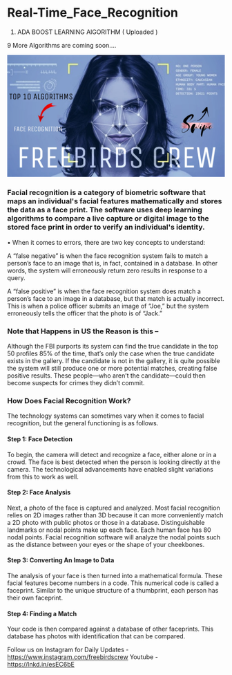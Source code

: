 # Real-Time_Face_Recognition

1. ADA BOOST LEARNING AlGORITHM ( Uploaded )

9 More Algorithms are coming soon....

![Screenshot](FreeBirds_Crew_FR.jpg)

### Facial recognition is a category of biometric software that maps an individual's facial features mathematically and stores the data as a face print. The software uses deep learning algorithms to compare a live capture or digital image to the stored face print in order to verify an individual's identity.

•	When it comes to errors, there are two key concepts to understand: 

A “false negative” is when the face recognition system fails to match a person’s face to an image that is, in fact, contained in a database. In other words, the system will erroneously return zero results in response to a query.

A “false positive” is when the face recognition system does match a person’s face to an image in a database, but that match is actually incorrect. This is when a police officer submits an image of “Joe,” but the system erroneously tells the officer that the photo is of “Jack.”

### Note that Happens in US the Reason is this – 
Although the FBI purports its system can find the true candidate in the top 50 profiles 85% of the time, that’s only the case when the true candidate exists in the gallery. If the candidate is not in the gallery, it is quite possible the system will still produce one or more potential matches, creating false positive results. These people—who aren’t the candidate—could then become suspects for crimes they didn’t commit.

### How Does Facial Recognition Work?
The technology systems can sometimes vary when it comes to facial recognition, but the general functioning is as follows.

#### Step 1: Face Detection
To begin, the camera will detect and recognize a face, either alone or in a crowd. The face is best detected when the person is looking directly at the camera. The technological advancements have enabled slight variations from this to work as well.

#### Step 2: Face Analysis
Next, a photo of the face is captured and analyzed. Most facial recognition relies on 2D images rather than 3D because it can more conveniently match a 2D photo with public photos or those in a database. Distinguishable landmarks or nodal points make up each face. Each human face has 80 nodal points. Facial recognition software will analyze the nodal points such as the distance between your eyes or the shape of your cheekbones.

#### Step 3: Converting An Image to Data
The analysis of your face is then turned into a mathematical formula. These facial features become numbers in a code. This numerical code is called a faceprint. Similar to the unique structure of a thumbprint, each person has their own faceprint.

#### Step 4: Finding a Match
Your code is then compared against a database of other faceprints. This database has photos with identification that can be compared.


Follow us on Instagram for Daily Updates - https://www.instagram.com/freebirdscrew
Youtube -  https://lnkd.in/esEC6bE
